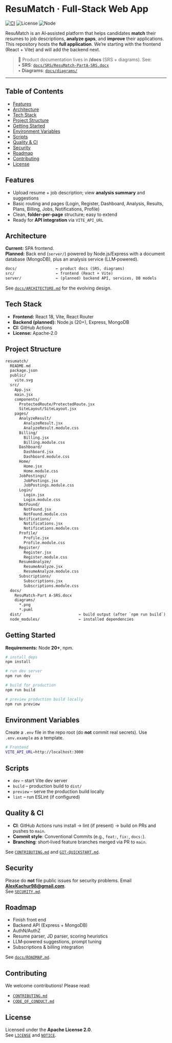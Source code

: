 # ResuMatch · Full‑Stack Web App

[![CI](https://github.com/alexkachur98/resumatch/actions/workflows/ci.yml/badge.svg?branch=main)](https://github.com/alexkachur98/resumatch/actions/workflows/ci.yml)
![License](https://img.shields.io/badge/license-Apache--2.0-blue)
![Node](https://img.shields.io/badge/node-%E2%89%A520.0-brightgreen)

ResuMatch is an AI‑assisted platform that helps candidates **match** their resumes to job descriptions, **analyze gaps**, and **improve** their applications.  
This repository hosts the **full application**. We’re starting with the frontend (React + Vite) and will add the backend next.

> 📄 Product documentation lives in **/docs** (SRS + diagrams). See:  
> • **SRS**: [`docs/SRS/ResuMatch-PartA-SRS.docx`](docs/SRS/ResuMatch-PartA-SRS.docx)  
> • **Diagrams**: [`docs/diagrams/`](docs/diagrams/)

---

## Table of Contents
- [Features](#features)
- [Architecture](#architecture)
- [Tech Stack](#tech-stack)
- [Project Structure](#project-structure)
- [Getting Started](#getting-started)
- [Environment Variables](#environment-variables)
- [Scripts](#scripts)
- [Quality & CI](#quality--ci)
- [Security](#security)
- [Roadmap](#roadmap)
- [Contributing](#contributing)
- [License](#license)

## Features
- Upload resume + job description; view **analysis summary** and suggestions
- Basic routing and pages (Login, Register, Dashboard, Analysis, Results, Plans, Billing, Jobs, Notifications, Profile)
- Clean, **folder‑per‑page** structure; easy to extend
- Ready for **API integration** via `VITE_API_URL`

## Architecture
**Current:** SPA frontend.  
**Planned:** Back end (`server/`) powered by Node.js/Express with a document database (MongoDB), plus an analysis service (LLM‑powered).

```txt
docs/                 ← product docs (SRS, diagrams)
src/                  ← frontend (React + Vite)
server/               ← (planned) backend API, services, DB models
```

See [`docs/ARCHITECTURE.md`](docs/ARCHITECTURE.md) for the evolving design.

## Tech Stack
- **Frontend:** React 18, Vite, React Router
- **Backend (planned):** Node.js (20+), Express, MongoDB
- **CI:** GitHub Actions
- **License:** Apache‑2.0

## Project Structure
```txt
resumatch/
  README.md
  package.json
  public/
    vite.svg
  src/
    App.jsx
    main.jsx
    components/
      ProtectedRoute/ProtectedRoute.jsx
      SiteLayout/SiteLayout.jsx
    pages/
      AnalyzeResult/
        AnalyzeResult.jsx
        AnalyzeResult.module.css
      Billing/
        Billing.jsx
        Billing.module.css
      Dashboard/
        Dashboard.jsx
        Dashboard.module.css
      Home/
        Home.jsx
        Home.module.css
      JobPostings/
        JobPostings.jsx
        JobPostings.module.css
      Login/
        Login.jsx
        Login.module.css
      NotFound/
        NotFound.jsx
        NotFound.module.css
      Notifications/
        Notifications.jsx
        Notifications.module.css
      Profile/
        Profile.jsx
        Profile.module.css
      Register/
        Register.jsx
        Register.module.css
      ResumeAnalyze/
        ResumeAnalyze.jsx
        ResumeAnalyze.module.css
      Subscriptions/
        Subscriptions.jsx
        Subscriptions.module.css
  docs/
    ResuMatch-Part A-SRS.docx
    diagrams/
      *.png
      *.puml
  dist/                         ← build output (after `npm run build`)
  node_modules/                 ← installed dependencies
```

## Getting Started
**Requirements:** Node **20+**, npm.

```bash
# install deps
npm install

# run dev server
npm run dev

# build for production
npm run build

# preview production build locally
npm run preview
```

## Environment Variables
Create a `.env` file in the repo root (do **not** commit real secrets). Use `.env.example` as a template.

```bash
# Frontend
VITE_API_URL=http://localhost:3000
```

## Scripts
- `dev` – start Vite dev server
- `build` – production build to `dist/`
- `preview` – serve the production build locally
- `lint` – run ESLint (if configured)

## Quality & CI
- **CI**: GitHub Actions runs install → lint (if present) → build on PRs and pushes to `main`.
- **Commit style**: Conventional Commits (e.g., `feat:`, `fix:`, `docs:`).
- **Branching**: short‑lived feature branches merged via PR to `main`.

See [`CONTRIBUTING.md`](CONTRIBUTING.md) and [`GIT-QUICKSTART.md`](GIT-QUICKSTART.md).

## Security
Please do **not** file public issues for security problems. Email **AlexKachur98@gmail.com**.  
See [`SECURITY.md`](SECURITY.md).

## Roadmap
- Finish front end 
- Backend API (Express + MongoDB)
- AuthN/AuthZ
- Resume parser, JD parser, scoring heuristics
- LLM‑powered suggestions, prompt tuning
- Subscriptions & billing integration

See [`docs/ROADMAP.md`](docs/ROADMAP.md).

## Contributing
We welcome contributions! Please read:
- [`CONTRIBUTING.md`](CONTRIBUTING.md)
- [`CODE_OF_CONDUCT.md`](CODE_OF_CONDUCT.md)

## License
Licensed under the **Apache License 2.0**.  
See [`LICENSE`](LICENSE) and [`NOTICE`](NOTICE).
